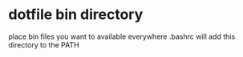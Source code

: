 # dotfile bin directory
place bin files you want to available everywhere
.bashrc will add this directory to the PATH
